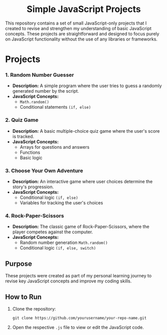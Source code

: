 <h1 align="center">Simple JavaScript Projects</h1> 
This repository contains a set of small JavaScript-only projects that I created to revise and strengthen my understanding of basic JavaScript concepts. These projects are straightforward and designed to focus purely on JavaScript functionality without the use of any libraries or frameworks.

# Projects
### **1. Random Number Guesser**
 - **Description:** A simple program where the user tries to guess a randomly generated number by the script.
 - **JavaScript Concepts:**<br>
     - `Math.random()`<br>
    - Conditional statements `(if, else)`
### **2. Quiz Game**
 - **Description:** A basic multiple-choice quiz game where the user's score is tracked.
 - **JavaScript Concepts:**
    - Arrays for questions and answers
    - Functions
    - Basic logic
### **3. Choose Your Own Adventure**
 - **Description:** An interactive game where user choices determine the story's progression.
 - **JavaScript Concepts:**
    - Conditional logic `(if, else)`
    - Variables for tracking the user's choices
### **4. Rock-Paper-Scissors**
 - **Description:** The classic game of Rock-Paper-Scissors, where the player competes against the computer.
 - **JavaScript Concepts:**
    - Random number generation `Math.random()`
    - Conditional logic `(if, else, switch)`

## Purpose
These projects were created as part of my personal learning journey to revise key JavaScript concepts and improve my coding skills.

## How to Run
1. Clone the repository:

       git clone https://github.com/yourusername/your-repo-name.git
2. Open the respective `.js` file to view or edit the JavaScript code.
